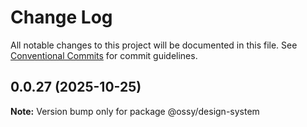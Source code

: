 # Change Log

All notable changes to this project will be documented in this file.
See [Conventional Commits](https://conventionalcommits.org) for commit guidelines.

## 0.0.27 (2025-10-25)

**Note:** Version bump only for package @ossy/design-system
